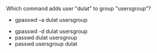 Which command adds user "dulat" to group "usersgroup"?

+	gpasswd –a dulat usersgroup
*	gpasswd -d dulat usersgroup
*	passwd dulat usersgroup	
*	passwd usersgroup dulat
